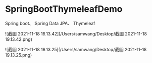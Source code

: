 # SpringBootThymeleafDemo
Spring boot、
Spring Data JPA、
Thymeleaf





![截圖 2021-11-18 19.13.42](/Users/samwang/Desktop/截圖 2021-11-18 19.13.42.png)

![截圖 2021-11-18 19.13.25](/Users/samwang/Desktop/截圖 2021-11-18 19.13.25.png)